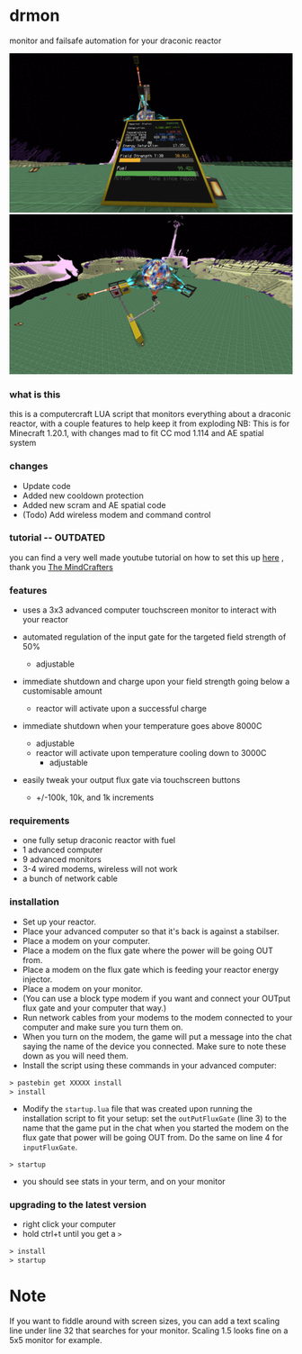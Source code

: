 
# drmon
monitor and failsafe automation for your draconic reactor

![](examples/displayExample.png)
![](examples/setupExample.png)

### what is this
this is a computercraft LUA script that monitors everything about a draconic reactor, with a couple features to help keep it from exploding
NB: This is for Minecraft 1.20.1, with changes mad to fit CC mod 1.114 and AE spatial system

### changes
- Update code
- Added new cooldown protection
- Added new scram and AE spatial code
- (Todo) Add wireless modem and command control


### tutorial -- OUTDATED
you can find a very well made youtube tutorial on how to set this up [here](https://www.youtube.com/watch?v=8rBhQP1xqEU) , thank you [The MindCrafters](https://www.youtube.com/channel/UCf2wEy4_BbYpAQcgvN26OaQ)

### features
* uses a 3x3 advanced computer touchscreen monitor to interact with your reactor
* automated regulation of the input gate for the targeted field strength of 50%
  * adjustable
* immediate shutdown and charge upon your field strength going below a customisable amount
  * reactor will activate upon a successful charge
* immediate shutdown when your temperature goes above 8000C
  * adjustable
  * reactor will activate upon temperature cooling down to 3000C
    * adjustable

* easily tweak your output flux gate via touchscreen buttons
  * +/-100k, 10k, and 1k increments

### requirements
* one fully setup draconic reactor with fuel
* 1 advanced computer
* 9 advanced monitors
* 3-4 wired modems, wireless will not work
* a bunch of network cable

### installation
* Set up your reactor.
* Place your advanced computer so that it's back is against a stabilser.
* Place a modem on your computer.
* Place a modem on the flux gate where the power will be going OUT from.
* Place a modem on the flux gate which is feeding your reactor energy injector.
* Place a modem on your monitor.
* (You can use a block type modem if you want and connect your OUTput flux gate and your computer that way.)
* Run network cables from your modems to the modem connected to your computer and make sure you turn them on.
* When you turn on the modem, the game will put a message into the chat saying the name of the device you connected. Make sure to note these down as you will need them.
* Install the script using these commands in your advanced computer: 

```
> pastebin get XXXXX install
> install
```
* Modify the `startup.lua` file that was created upon running the installation script to fit your setup: set the ```outPutFluxGate``` (line 3) to the name that the game put in the chat when you started the modem on the flux gate that power will be going OUT from. Do the same on line 4 for `inputFluxGate`.
```
> startup
```
* you should see stats in your term, and on your monitor

### upgrading to the latest version
* right click your computer
* hold ctrl+t until you get a `>`

```
> install
> startup
```
# Note
If you want to fiddle around with screen sizes, you can add a text scaling line under line 32 that searches for your monitor. Scaling 1.5 looks fine on a 5x5 monitor for example.
